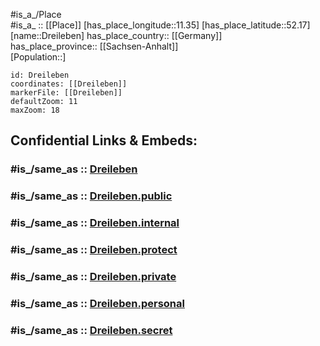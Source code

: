﻿---
confidential: public
isDeleted: false
location:
- 52.17
- 11.35
mapmarker: city
mapzoom:
- 7
- 12
SpocWebEntityId: 29876
tags:
- geo/City
type: City
---

#is_a_/Place  
#is_a_ :: [[Place]] 
[has_place_longitude::11.35] 
[has_place_latitude::52.17] 
[name::Dreileben] 
has_place_country:: [[Germany]]  
has_place_province:: [[Sachsen-Anhalt]]  
[Population::] 



```leaflet
id: Dreileben
coordinates: [[Dreileben]] 
markerFile: [[Dreileben]] 
defaultZoom: 11 
maxZoom: 18
```


## Confidential Links & Embeds: 

### #is_/same_as :: [Dreileben](/_Standards/Earth/Continent/Europe/Europe~Central/Germany/Germany~East/Sachsen-Anhalt/counties~SA/Börde/cities~Börde/Hohe_Börde/City/Dreileben.md) 

### #is_/same_as :: [Dreileben.public](/_public/Earth/Continent/Europe/Europe~Central/Germany/Germany~East/Sachsen-Anhalt/counties~SA/Börde/cities~Börde/Hohe_Börde/City/Dreileben.public.md) 

### #is_/same_as :: [Dreileben.internal](/_internal/Earth/Continent/Europe/Europe~Central/Germany/Germany~East/Sachsen-Anhalt/counties~SA/Börde/cities~Börde/Hohe_Börde/City/Dreileben.internal.md) 

### #is_/same_as :: [Dreileben.protect](/_protect/Earth/Continent/Europe/Europe~Central/Germany/Germany~East/Sachsen-Anhalt/counties~SA/Börde/cities~Börde/Hohe_Börde/City/Dreileben.protect.md) 

### #is_/same_as :: [Dreileben.private](/_private/Earth/Continent/Europe/Europe~Central/Germany/Germany~East/Sachsen-Anhalt/counties~SA/Börde/cities~Börde/Hohe_Börde/City/Dreileben.private.md) 

### #is_/same_as :: [Dreileben.personal](/_personal/Earth/Continent/Europe/Europe~Central/Germany/Germany~East/Sachsen-Anhalt/counties~SA/Börde/cities~Börde/Hohe_Börde/City/Dreileben.personal.md) 

### #is_/same_as :: [Dreileben.secret](/_secret/Earth/Continent/Europe/Europe~Central/Germany/Germany~East/Sachsen-Anhalt/counties~SA/Börde/cities~Börde/Hohe_Börde/City/Dreileben.secret.md)

